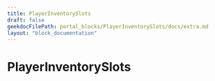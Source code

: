 ```yaml
---
title: PlayerInventorySlots
draft: false
geekdocFilePath: portal_blocks/PlayerInventorySlots/docs/extra.md
layout: "block_documentation"
---
```

# PlayerInventorySlots